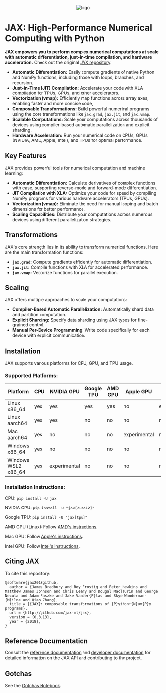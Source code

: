 <div align="center">
<img src="https://raw.githubusercontent.com/jax-ml/jax/main/images/jax_logo_250px.png" alt="logo"></img>
</div>

# JAX: High-Performance Numerical Computing with Python

**JAX empowers you to perform complex numerical computations at scale with automatic differentiation, just-in-time compilation, and hardware acceleration.**  Check out the original [JAX repository](https://github.com/jax-ml/jax).

*   **Automatic Differentiation:** Easily compute gradients of native Python and NumPy functions, including those with loops, branches, and recursion.
*   **Just-in-Time (JIT) Compilation:** Accelerate your code with XLA compilation for TPUs, GPUs, and other accelerators.
*   **Vectorization (vmap):** Efficiently map functions across array axes, enabling faster and more concise code,
*   **Composable Transformations:** Build powerful numerical programs using the core transformations like `jax.grad`, `jax.jit`, and `jax.vmap`.
*   **Scalable Computations:** Scale your computations across thousands of devices using compiler-based automatic parallelization and explicit sharding.
*   **Hardware Acceleration:** Run your numerical code on CPUs, GPUs (NVIDIA, AMD, Apple, Intel), and TPUs for optimal performance.

## Key Features

JAX provides powerful tools for numerical computation and machine learning:

*   **Automatic Differentiation:** Calculate derivatives of complex functions with ease, supporting reverse-mode and forward-mode differentiation.
*   **JIT Compilation with XLA:** Optimize your code for speed by compiling NumPy programs for various hardware accelerators (TPUs, GPUs).
*   **Vectorization (vmap):** Eliminate the need for manual looping and batch dimensions for better performance.
*   **Scaling Capabilities:** Distribute your computations across numerous devices using different parallelization strategies.

## Transformations

JAX's core strength lies in its ability to transform numerical functions. Here are the main transformation functions:

*   **`jax.grad`:**  Compute gradients efficiently for automatic differentiation.
*   **`jax.jit`:**  Compile functions with XLA for accelerated performance.
*   **`jax.vmap`:**  Vectorize functions for parallel execution.

## Scaling

JAX offers multiple approaches to scale your computations:

*   **Compiler-Based Automatic Parallelization:**  Automatically shard data and partition computation.
*   **Explicit Sharding:**  Specify data sharding using JAX types for fine-grained control.
*   **Manual Per-Device Programming:**  Write code specifically for each device with explicit communication.

## Installation

JAX supports various platforms for CPU, GPU, and TPU usage.

### Supported Platforms:

| Platform        | CPU | NVIDIA GPU | Google TPU | AMD GPU | Apple GPU | Intel GPU | Windows |
|-----------------|-----|------------|------------|---------|-----------|-----------|---------|
| Linux x86_64    | yes | yes        | yes        | yes     | no        | experimental   | yes     |
| Linux aarch64   | yes | yes        | no         | no      | no        | no        | no      |
| Mac aarch64     | yes | no         | no         | no      | experimental | no        | no      |
| Windows x86_64  | yes | no        | no         | no      | no        | no        | experimental   |
| Windows WSL2 x86_64 | yes | experimental        | no         | no      | no        | no       |  |

### Installation Instructions:

CPU: `pip install -U jax`

NVIDIA GPU: `pip install -U "jax[cuda12]"`

Google TPU: `pip install -U "jax[tpu]"`

AMD GPU (Linux): Follow [AMD's instructions](https://github.com/jax-ml/jax/blob/main/build/rocm/README.md).

Mac GPU: Follow [Apple's instructions](https://developer.apple.com/metal/jax/).

Intel GPU: Follow [Intel's instructions](https://github.com/intel/intel-extension-for-openxla/blob/main/docs/acc_jax.md).

## Citing JAX

To cite this repository:

```
@software{jax2018github,
  author = {James Bradbury and Roy Frostig and Peter Hawkins and Matthew James Johnson and Chris Leary and Dougal Maclaurin and George Necula and Adam Paszke and Jake Vander{P}las and Skye Wanderman-{M}ilne and Qiao Zhang},
  title = {{JAX}: composable transformations of {P}ython+{N}um{P}y programs},
  url = {http://github.com/jax-ml/jax},
  version = {0.3.13},
  year = {2018},
}
```

## Reference Documentation

Consult the [reference documentation](https://docs.jax.dev/) and [developer documentation](https://docs.jax.dev/en/latest/developer.html) for detailed information on the JAX API and contributing to the project.

## Gotchas

See the [Gotchas Notebook](https://docs.jax.dev/en/latest/notebooks/Common_Gotchas_in_JAX.html).